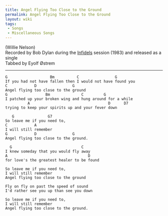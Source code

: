 ```yaml
---
title: Angel Flying Too Close to the Ground
permalink: Angel Flying Too Close to the Ground
layout: wiki
tags:
 - Songs
 - Miscellaneous Songs
---
```


(Willie Nelson)  
Recorded by Bob Dylan during the [Infidels](/wiki/Infidels "wikilink") session
(1983) and released as a single  
Tabbed by Eyolf Østrem

* * * * *

    G                   Bm          C                G
    If you had not have fallen then I would not have found you
    C            D                G
    Angel flying too close to the ground
    G                 Bm              C         G
    I patched up your broken wing and hung around for a while
              A                                   D      D7
    trying to keep your spirits up and your fever down

       G               G7
    So leave me if you need to,
    C            A
    I will still remember
    G            D                G
    Angel flying too close to the ground.

      G                               C
    I knew someday that you would fly away
    A                                    D
    for love's the greatest healer to be found

    So leave me if you need to,
    I will still remember
    Angel flying too close to the ground

    Fly on fly on past the speed of sound
    I'd rather see you up than see you down

    So leave me if you need to,
    I will still remember
    Angel flying too close to the ground.
